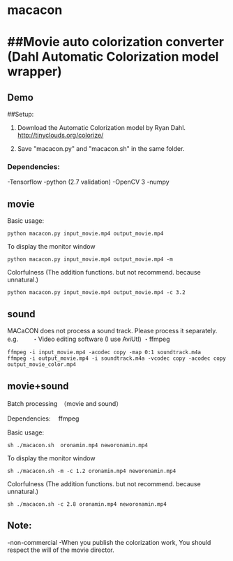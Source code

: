 # macacon
##Movie auto colorization converter 
(Dahl Automatic Colorization model wrapper) 
====
## Demo


##Setup:
1. Download the Automatic Colorization model by Ryan Dahl. 
   http://tinyclouds.org/colorize/

2. Save "macacon.py" and "macacon.sh" in the same folder.

### Dependencies:
-Tensorflow 
-python (2.7 validation) 
-OpenCV 3 
-numpy 


## movie
Basic usage:

```
python macacon.py input_movie.mp4 output_movie.mp4
```

To display the monitor window
```
python macacon.py input_movie.mp4 output_movie.mp4 -m
```

Colorfulness (The addition functions. but not recommend. because unnatural.)
```
python macacon.py input_movie.mp4 output_movie.mp4 -c 3.2
```

## sound
MACaCON does not process a sound track. 
Please process it separately. 
 e.g.　　
  ・Video editing software (I use AviUtl) 
  ・ffmpeg 
```
ffmpeg -i input_movie.mp4 -acodec copy -map 0:1 soundtrack.m4a
ffmpeg -i output_movie.mp4 -i soundtrack.m4a -vcodec copy -acodec copy output_movie_color.mp4
```

## movie+sound
Batch processing　（movie and sound） 

Dependencies: 
　ffmpeg

Basic usage:
```
sh ./macacon.sh  oronamin.mp4 neworonamin.mp4
```
To display the monitor window
```
sh ./macacon.sh -m -c 1.2 oronamin.mp4 neworonamin.mp4
```

Colorfulness (The addition functions. but not recommend. because unnatural.)
```
sh ./macacon.sh -c 2.8 oronamin.mp4 neworonamin.mp4
```


## Note:
-non-commercial 
-When you publish the colorization work,
You should respect the will of the movie director.
